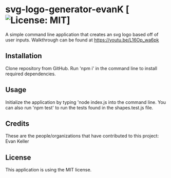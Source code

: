 # svg-logo-generator-evanK [![License: MIT](https://img.shields.io/badge/License-MIT-yellow.svg)]
  
  A simple command line application that creates an svg logo based off of user inputs. Walkthrough can be found at https://youtu.be/L16Op_wa6pk

  ## Installation
  Clone repository from GitHub. Run 'npm i' in the command line to install required dependencies.

  ## Usage
  Initialize the application by typing 'node index.js into the command line. You can also run 'npm test' to run the tests found in the shapes.test.js file.
  
  ## Credits
  These are the people/organizations that have contributed to this project:
  Evan Keller

  ## License
  This application is using the MIT license.